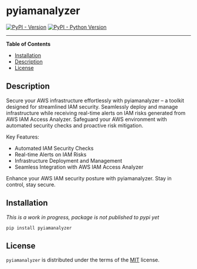 # pyiamanalyzer

[![PyPI - Version](https://img.shields.io/pypi/v/pyiamanalyzer.svg)](https://pypi.org/project/pyiamanalyzer)
[![PyPI - Python Version](https://img.shields.io/pypi/pyversions/pyiamanalyzer.svg)](https://pypi.org/project/pyiamanalyzer)

-----

**Table of Contents**

- [Installation](#installation)
- [Description](#description)
- [License](#license)

## Description
Secure your AWS infrastructure effortlessly with pyiamanalyzer – a toolkit designed for streamlined IAM security. Seamlessly deploy and manage infrastructure while receiving real-time alerts on IAM risks generated from AWS IAM Access Analyzer. Safeguard your AWS environment with automated security checks and proactive risk mitigation.

Key Features:

* Automated IAM Security Checks
* Real-time Alerts on IAM Risks
* Infrastructure Deployment and Management
* Seamless Integration with AWS IAM Access Analyzer

Enhance your AWS IAM security posture with pyiamanalyzer. Stay in control, stay secure.

## Installation

*This is a work in progress, package is not published to pypi yet*

```console
pip install pyiamanalyzer
```

## License

`pyiamanalyzer` is distributed under the terms of the [MIT](https://spdx.org/licenses/MIT.html) license.
